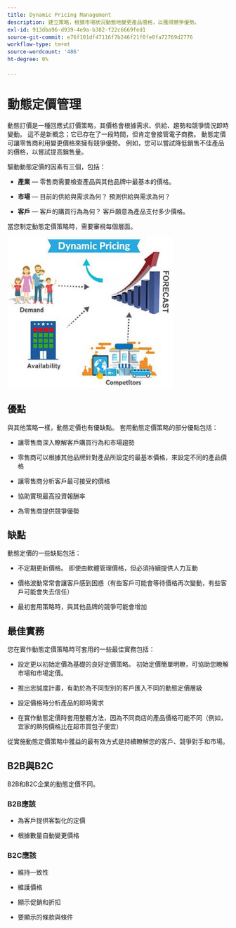 ```yaml
---
title: Dynamic Pricing Management
description: 建立策略，根據市場狀況動態地變更產品價格，以獲得競爭優勢。
exl-id: 913dba96-d939-4e9a-b382-f22c6669fed1
source-git-commit: e76f101df47116f7b246f21f0fe0fa72769d2776
workflow-type: tm+mt
source-wordcount: '486'
ht-degree: 0%

---
```


# 動態定價管理

動態訂價是一種回應式訂價策略，其價格會根據需求、供給、趨勢和競爭情況即時變動。 這不是新概念；它已存在了一段時間，但肯定會接管電子商務。 動態定價可讓零售商利用變更價格來擁有競爭優勢。 例如，您可以嘗試降低銷售不佳產品的價格，以嘗試提高銷售量。

驅動動態定價的因素有三個，包括：

- **產業** — 零售商需要檢查產品與其他品牌中最基本的價格。

- **市場** — 目前的供給與需求為何？ 預測供給與需求為何？

- **客戶** — 客戶的購買行為為何？ 客戶願意為產品支付多少價格。

當您制定動態定價策略時，需要審視每個層面。

![動態定價圖表](../../assets/playbooks/dynamic-pricing-diagram.png)

## 優點

與其他策略一樣，動態定價也有優缺點。 套用動態定價策略的部分優點包括：

- 讓零售商深入瞭解客戶購買行為和市場趨勢

- 零售商可以根據其他品牌針對產品所設定的最基本價格，來設定不同的產品價格

- 讓零售商分析客戶最可接受的價格

- 協助實現最高投資報酬率

- 為零售商提供競爭優勢

## 缺點

動態定價的一些缺點包括：

- 不定期更新價格。 即使由軟體管理價格，但必須持續提供人力互動

- 價格波動常常會讓客戶感到困惑（有些客戶可能會等待價格再次變動，有些客戶可能會失去信任）

- 最初套用策略時，與其他品牌的競爭可能會增加

## 最佳實務

您在實作動態定價策略時可套用的一些最佳實務包括：

- 設定更以初始定價為基礎的良好定價策略。 初始定價簡單明瞭，可協助您瞭解市場和市場定價。

- 推出忠誠度計畫，有助於為不同型別的客戶匯入不同的動態定價層級

- 設定價格時分析產品的即時需求

- 在實作動態定價時套用整體方法，因為不同商店的產品價格可能不同（例如，宜家的熱狗價格比在超市買包子便宜）

從實施動態定價策略中獲益的最有效方式是持續瞭解您的客戶、競爭對手和市場。

## B2B與B2C

B2B和B2C企業的動態定價不同。

### B2B應該

- 為客戶提供客製化的定價

- 根據數量自動變更價格

### B2C應該

- 維持一致性

- 維護價格

- 顯示促銷和折扣

- 要顯示的條款與條件

